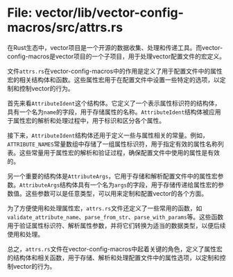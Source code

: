 # File: vector/lib/vector-config-macros/src/attrs.rs

在Rust生态中，vector项目是一个开源的数据收集、处理和传递工具。而vector-config-macros是vector项目的一个子项目，用于处理vector配置文件的宏定义。

文件`attrs.rs`在vector-config-macros中的作用是定义了用于配置文件中的属性宏的相关结构体和函数。这些属性宏用于在配置文件中设置一些特定的选项，以定制和控制vector的行为。

首先来看`AttributeIdent`这个结构体。它定义了一个表示属性标识符的结构体，具有一个名为`name`的字段，用于存储属性的名称。`AttributeIdent`结构体被应用于属性宏的解析和处理过程中，用于标识和区分各个属性。

接下来，`AttributeIdent`结构体还用于定义一些与属性相关的常量。例如，`ATTRIBUTE_NAMES`常量数组中存储了一组属性标识符，用于指定有效的属性名称列表。这些常量用于属性宏的解析和验证过程，确保配置文件中使用的属性是有效的。

另一个重要的结构体是`AttributeArgs`，它用于存储和解析配置文件中的属性宏参数。`AttributeArgs`结构体具有一个名为`args`的字段，用于存储传递给属性宏的参数值。这些参数可以是任意类型，可以用来定制和配置vector的各个方面。

为了方便使用和处理属性宏，`attrs.rs`文件还定义了一些常用的函数，如`validate_attribute_name`、`parse_from_str`、`parse_with_params`等。这些函数用于验证属性标识符、解析属性参数，并将它们转换为适当的数据类型，以便后续使用和处理。

总之，`attrs.rs`文件在vector-config-macros中起着关键的角色，定义了属性宏的结构体和相关函数，用于存储、解析和处理配置文件中的属性选项，以定制和控制vector的行为。

